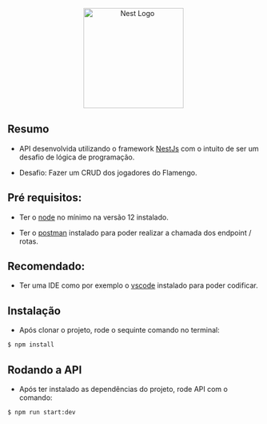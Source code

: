 <p align="center">
  <a href="http://nestjs.com/" target="blank"><img src="https://nestjs.com/img/logo-small.svg" width="200" alt="Nest Logo" /></a>
</p>

## Resumo

- API desenvolvida utilizando o framework [NestJs](https://nestjs.com/) com o intuito de ser um desafio de lógica de programação.


- Desafio: Fazer um CRUD dos jogadores do Flamengo.

## Pré requisitos:

- Ter o [node](https://nodejs.org/en) no mínimo na versão 12 instalado.


- Ter o [postman](https://www.postman.com/downloads/) instalado para poder realizar a chamada dos endpoint / rotas.

## Recomendado:

- Ter uma IDE como por exemplo o [vscode](https://code.visualstudio.com/download) instalado para poder codificar.

## Instalação

- Após clonar o projeto, rode o sequinte comando no terminal:

```bash
$ npm install
```

## Rodando a API

- Após ter instalado as dependências do projeto, rode API com o comando:

```bash
$ npm run start:dev
```

